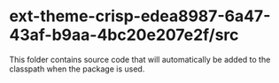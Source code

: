 # ext-theme-crisp-edea8987-6a47-43af-b9aa-4bc20e207e2f/src

This folder contains source code that will automatically be added to the classpath when
the package is used.
